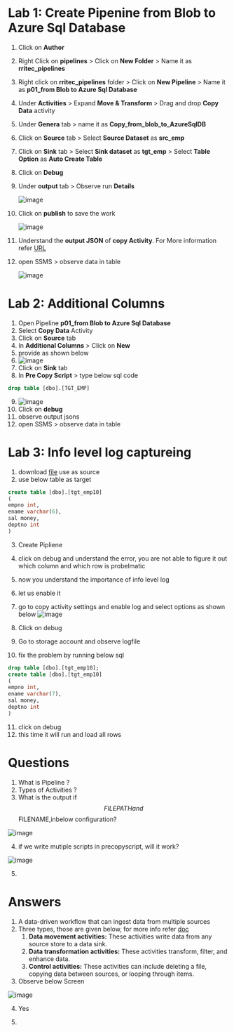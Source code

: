 # Lab 1: Create Pipenine from Blob to Azure Sql Database

  1. Click on **Author**
  1. Right Click on **pipelines** > Click on **New Folder** > Name it as **rritec_pipelines**
  1. Right click on **rritec_pipelines** folder > Click on **New Pipeline** > Name it as **p01_from Blob to Azure Sql Database**
  1. Under **Activities** > Expand **Move & Transform** > Drag and drop **Copy Data** activity
  1. Under **Genera** tab > name it as **Copy_from_blob_to_AzureSqlDB**
  1. Click on **Source** tab > Select **Source Dataset** as **src_emp**
  1. Click on **Sink** tab > Select **Sink dataset** as **tgt_emp** > Select **Table Option** as **Auto Create Table**
  1. Click on **Debug**
  1. Under **output** tab > Observe run **Details**

     ![image](https://user-images.githubusercontent.com/20516321/209774609-19490338-3be6-4f65-8a4e-bc762b3a7dc0.png)

  1. Click on **publish** to save the work

     ![image](https://user-images.githubusercontent.com/20516321/209419233-cd322af4-fb3e-4b62-9713-228462d1bbe8.png)

  1. Understand the **output JSON** of **copy Activity**. For More information refer [URL](https://learn.microsoft.com/en-us/azure/data-factory/copy-activity-monitoring?tabs=data-factory#monitor-programmatically) 
  1. open SSMS > observe data in table

     ![image](https://user-images.githubusercontent.com/20516321/209419293-07193ab6-aa37-49d6-bd60-ef786cbcc0ab.png)

# Lab 2: Additional Columns

1. Open Pipeline **p01_from Blob to Azure Sql Database**
2. Select **Copy Data** Activity
3. Click on **Source** tab 
4. In **Additional Columns**  > Click on **New**
5. provide as shown below
6. ![image](https://user-images.githubusercontent.com/20516321/209504074-83671970-e0cd-4a35-a09e-73a7b2e85ec6.png)
7. Click on **Sink** tab
8. In **Pre Copy Script** > type below sql code

``` sql
drop table [dbo].[TGT_EMP]
```
9. ![image](https://user-images.githubusercontent.com/20516321/209504332-94e596eb-5636-4627-b45a-b06c12efb274.png)
10. Click on **debug**
11. observe output jsons
12. open SSMS > observe data in table



# Lab 3: Info level log captureing

1. download [file](https://github.com/rritec/Cloud-Data-Engineering/blob/main/03-Azure-Data-Factory(ADF)/labdata/emp10.csv) use as source
2. use below table as target
``` sql
create table [dbo].[tgt_emp10]
(
empno int,
ename varchar(6),
sal money,
deptno int
)
```
3. Create Pipliene
4. click on debug and understand the error, you are not able to figure it out which column and which row is probelmatic
5. now you understand the importance of info level log
6. let us enable it
7. go to copy activity settings and enable log and select options as shown below
![image](https://github.com/rritec/Cloud-Data-Engineering/assets/20516321/e36f52cb-49ae-4135-aa50-05ad2ee6b8c0)

8. Click on debug
9. Go to storage account and observe logfile
10. fix the problem by running below sql
``` sql
drop table [dbo].[tgt_emp10];
create table [dbo].[tgt_emp10]
(
empno int,
ename varchar(7),
sal money,
deptno int
)
```
11. click on debug
12. this time it will run and load all rows

# Questions
1. What is Pipeline ?  
2. Types of Activities ?
3. What is the output if $$FILEPATH and $$FILENAME,inbelow configuration?

![image](https://github.com/rritec/Cloud-Data-Engineering/assets/20516321/aa516e7d-9768-4d6f-a347-6063698518b1)

4. if we write mutiple scripts in precopyscript, will it work?

![image](https://github.com/rritec/Cloud-Data-Engineering/assets/20516321/d58edb12-29af-4472-8ecf-4284428a3115)

5.
# Answers
1. A data-driven workflow that can ingest data from multiple sources
2. Three types, those are given below, for more info refer [doc](https://learn.microsoft.com/en-in/azure/data-factory/concepts-pipelines-activities?tabs=data-factory)
    1. **Data movement activities:** These activities write data from any source store to a data sink.
    2. **Data transformation activities:** These activities transform, filter, and enhance data.
    3. **Control activities:** These activities can include deleting a file, copying data between sources, or looping through items.
3. Observe below Screen

![image](https://github.com/rritec/Cloud-Data-Engineering/assets/20516321/789c670f-6cc9-4752-8953-7443e30addee)

4. Yes

5. 

